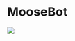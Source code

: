 # MooseBot

[![](https://img.shields.io/badge/Discord-invite-informational?style=for-the-badge&logo=discord)](https://discordapp.com/oauth2/authorize?client_id=445936072288108544&scope=bot&permissions=66186303)
